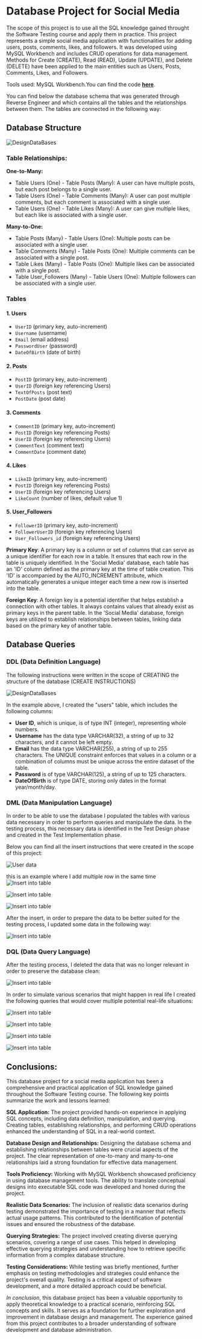 
# Database Project for Social Media 

The scope of this project is to use all the SQL knowledge gained throught the Software Testing course and apply them in practice.
This project represents a simple social media application with functionalities for adding users, posts, comments, likes, and followers. It was developed using MySQL Workbench and includes CRUD operations for data management. Methods for Create (CREATE), Read (READ), Update (UPDATE), and Delete (DELETE) have been applied to the main entities such as Users, Posts, Comments, Likes, and Followers.

Tools used: MySQL Workbench.You can find the code [**here**](https://github.com/legendadr/MySQL-Project/blob/main/MySqlProjectFile.sql).



You can find below the database schema that was generated through Reverse Engineer and which contains all the tables and the relationships between them.
The tables are connected in the following way:


## Database Structure

![DesignDataBases](https://github.com/legendadr/MySQL-Project/blob/main/design%20baza%20de%20date%20noua.png)

### Table Relationships:

**One-to-Many:**

- Table Users (One) - Table Posts (Many): A user can have multiple posts, but each post belongs to a single user.
- Table Users (One) - Table Comments (Many): A user can post multiple comments, but each comment is associated with a single user.
- Table Users (One) - Table Likes (Many): A user can give multiple likes, but each like is associated with a single user.

**Many-to-One:**

- Table Posts (Many) - Table Users (One): Multiple posts can be associated with a single user.
- Table Comments (Many) - Table Posts (One): Multiple comments can be associated with a single post.
- Table Likes (Many) - Table Posts (One): Multiple likes can be associated with a single post.
- Table User_Followers (Many) - Table Users (One): Multiple followers can be associated with a single user.

### Tables

#### 1. Users
   - `UserID` (primary key, auto-increment)
   - `Username` (username)
   - `Email` (email address)
   - `PasswordUser` (password)
   - `DateOfBirth` (date of birth)

#### 2. Posts
   - `PostID` (primary key, auto-increment)
   - `UserID` (foreign key referencing Users)
   - `TextOfPosts` (post text)
   - `PostDate` (post date)

#### 3. Comments
   - `CommentID` (primary key, auto-increment)
   - `PostID` (foreign key referencing Posts)
   - `UserID` (foreign key referencing Users)
   - `CommentText` (comment text)
   - `CommentDate` (comment date)

#### 4. Likes
   - `LikeID` (primary key, auto-increment)
   - `PostID` (foreign key referencing Posts)
   - `UserID` (foreign key referencing Users)
   - `LikeCount` (number of likes, default value 1)

#### 5. User_Followers
   - `FollowerID` (primary key, auto-increment)
   - `FollowerUserID` (foreign key referencing Users)
   - `User_Followers_id` (foreign key referencing Users)


**Primary Key**: A primary key is a column or set of columns that can serve as a unique identifier for each row in a table. It ensures that each row in the table is uniquely identified. In the 'Social Media' database, each table has an 'ID' column defined as the primary key at the time of table creation. This 'ID' is accompanied by the AUTO_INCREMENT attribute, which automatically generates a unique integer each time a new row is inserted into the table.

**Foreign Key**: A foreign key is a potential identifier that helps establish a connection with other tables. It always contains values that already exist as primary keys in the parent table. In the 'Social Media' database, foreign keys are utilized to establish relationships between tables, linking data based on the primary key of another table.


## Database Queries

### DDL (Data Definition Language)

The following instructions were written in the scope of CREATING the structure of the database (CREATE INSTRUCTIONS)

![DesignDataBases](https://github.com/legendadr/MySQL-Project/blob/main/DDL.png)

In the example above, I created the "users" table, which includes the following columns:
- **User ID**, which is unique, is of type INT (integer), representing whole numbers.
- **Username** has the data type VARCHAR(32), a string of up to 32 characters, and it cannot be left empty.
- **Email** has the data type VARCHAR(255), a string of up to 255 characters. The UNIQUE constraint enforces that values in a column or a combination of columns must be unique across the entire dataset of the table.
- **Password** is of type VARCHAR(125), a string of up to 125 characters.
- **DateOfBirth** is of type DATE, storing only dates in the format year/month/day.


### DML (Data Manipulation Language)

In order to be able to use the database I populated the tables with various data necessary in order to perform queries and manipulate the data. In the testing process, this necessary data is identified in the Test Design phase and created in the Test Implementation phase.

Below you can find all the insert instructions that were created in the scope of this project:

![User data](https://github.com/legendadr/MySQL-Project/blob/main/DML%20%231.png)

this is an example where I add multiple row in the same time
![Insert into table](https://github.com/legendadr/MySQL-Project/blob/main/DML%20%232.png)

![Insert into table](https://github.com/legendadr/MySQL-Project/blob/main/insert%233.png)

![Insert into table](https://github.com/legendadr/MySQL-Project/blob/main/insert%234.png)

After the insert, in order to prepare the data to be better suited for the testing process, I updated some data in the following way:


![Insert into table](https://github.com/legendadr/MySQL-Project/blob/main/update.png)

### DQL (Data Query Language)

After the testing process, I deleted the data that was no longer relevant in order to preserve the database clean:

![Insert into table](https://github.com/legendadr/MySQL-Project/blob/main/delete%20instructions.png)

In order to simulate various scenarios that might happen in real life I created the following queries that would cover multiple potential real-life situations:


![Insert into table](https://github.com/legendadr/MySQL-Project/blob/main/select%20%232.png)


![Insert into table](https://github.com/legendadr/MySQL-Project/blob/main/select%20%234.png)


![Insert into table](https://github.com/legendadr/MySQL-Project/blob/main/select%20%234.png)

![Insert into table](https://github.com/legendadr/MySQL-Project/blob/main/selecturi%20%235.png)


## Conclusions:

This database project for a social media application has been a comprehensive and practical application of SQL knowledge gained throughout the Software Testing course. The following key points summarize the work and lessons learned:

**SQL Application:** The project provided hands-on experience in applying SQL concepts, including data definition, manipulation, and querying. Creating tables, establishing relationships, and performing CRUD operations enhanced the understanding of SQL in a real-world context.

**Database Design and Relationships:** Designing the database schema and establishing relationships between tables were crucial aspects of the project. The clear representation of one-to-many and many-to-one relationships laid a strong foundation for effective data management.

**Tools Proficiency:** Working with MySQL Workbench showcased proficiency in using database management tools. The ability to translate conceptual designs into executable SQL code was developed and honed during the project.

**Realistic Data Scenarios:** The inclusion of realistic data scenarios during testing demonstrated the importance of testing in a manner that reflects actual usage patterns. This contributed to the identification of potential issues and ensured the robustness of the database.

**Querying Strategies:** The project involved creating diverse querying scenarios, covering a range of use cases. This helped in developing effective querying strategies and understanding how to retrieve specific information from a complex database structure.

**Testing Considerations:** While testing was briefly mentioned, further emphasis on testing methodologies and strategies could enhance the project's overall quality. Testing is a critical aspect of software development, and a more detailed approach could be beneficial.

*In conclusion*, this database project has been a valuable opportunity to apply theoretical knowledge to a practical scenario, reinforcing SQL concepts and skills. It serves as a foundation for further exploration and improvement in database design and management. The experience gained from this project contributes to a broader understanding of software development and database administration.


